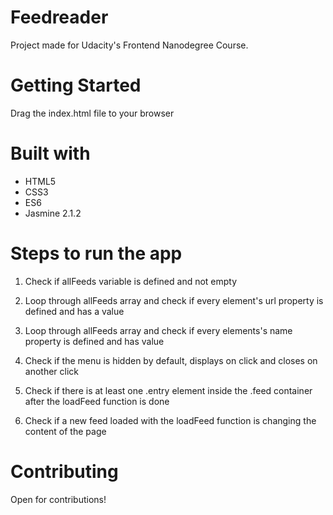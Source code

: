 # Feedreader

Project made for Udacity's Frontend Nanodegree Course.

# Getting Started

Drag the index.html file to your browser

# Built with

 - HTML5
 - CSS3
 - ES6
 - Jasmine 2.1.2

 # Steps to run the app

1. Check if allFeeds variable is defined and not empty

2. Loop through allFeeds array and check if every element's url property is defined and has a value

3. Loop through allFeeds array and check if every elements's name property is defined and has value

4. Check if the menu is hidden by default, displays on click and closes on another click

5. Check if there is at least one .entry element inside the .feed container after the loadFeed function is done

6. Check if a new feed loaded with the loadFeed function is changing the content of the page 


 # Contributing

Open for contributions!
